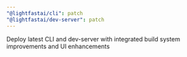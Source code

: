 ```yaml
---
"@lightfastai/cli": patch
"@lightfastai/dev-server": patch
---
```


Deploy latest CLI and dev-server with integrated build system improvements and UI enhancements